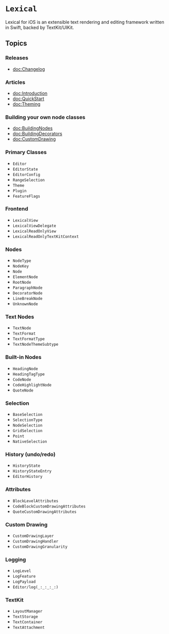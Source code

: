 #  ``Lexical``

Lexical for iOS is an extensible text rendering and editing framework written in Swift, backed by TextKit/UIKit.

## Topics

### Releases

- <doc:Changelog>

### Articles

- <doc:Introduction>
- <doc:QuickStart>
- <doc:Theming>

### Building your own node classes

- <doc:BuildingNodes>
- <doc:BuildingDecorators>
- <doc:CustomDrawing>

### Primary Classes

- ``Editor``
- ``EditorState``
- ``EditorConfig``
- ``RangeSelection``
- ``Theme``
- ``Plugin``
- ``FeatureFlags``

### Frontend

- ``LexicalView``
- ``LexicalViewDelegate``
- ``LexicalReadOnlyView``
- ``LexicalReadOnlyTextKitContext``

### Nodes

- ``NodeType``
- ``NodeKey``
- ``Node``
- ``ElementNode``
- ``RootNode``
- ``ParagraphNode``
- ``DecoratorNode``
- ``LineBreakNode``
- ``UnknownNode``

### Text Nodes

- ``TextNode``
- ``TextFormat``
- ``TextFormatType``
- ``TextNodeThemeSubtype``

### Built-in Nodes

- ``HeadingNode``
- ``HeadingTagType``
- ``CodeNode``
- ``CodeHighlightNode``
- ``QuoteNode``

### Selection

- ``BaseSelection``
- ``SelectionType``
- ``NodeSelection``
- ``GridSelection``
- ``Point``
- ``NativeSelection``

### History (undo/redo)

- ``HistoryState``
- ``HistoryStateEntry``
- ``EditorHistory``

### Attributes

- ``BlockLevelAttributes``
- ``CodeBlockCustomDrawingAttributes``
- ``QuoteCustomDrawingAttributes``

### Custom Drawing

- ``CustomDrawingLayer``
- ``CustomDrawingHandler``
- ``CustomDrawingGranularity``

### Logging

- ``LogLevel``
- ``LogFeature``
- ``LogPayload``
- ``Editor/log(_:_:_:_:)``

### TextKit

- ``LayoutManager``
- ``TextStorage``
- ``TextContainer``
- ``TextAttachment``
